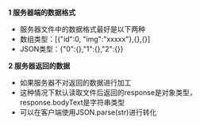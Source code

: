 **1 服务器端的数据格式**
- 服务器文件中的数据格式最好是以下两种
- 数组类型：[{"id":0, "img":"xxxxx"},{},{}]
- JSON类型：{"0":{},"1":{},"2":{}}

**2 服务器返回的数据**
- 如果服务器不对返回的数据进行加工
- 这种情况下默认读取文件后返回的response是对象类型，response.bodyText是字符串类型
- 可以在客户端使用JSON.parse(str)进行转化